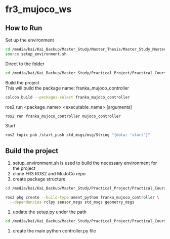 # fr3_mujoco_ws

## How to Run

Set up the environment
```bash
cd /media/kai/Kai_Backup/Master_Study/Master_Thesis/Master_Study_Master_Thesis
source setup_environment.sh
```

Direct to the folder

```bash
cd /media/kai/Kai_Backup/Master_Study/Practical_Project/Practical_Courses/Master_Thesis/Master_Study_Master_Thesis/fr3_mujoco_ws
```

Build the project  
This will build the package name: franka_mujoco_controller

```bash
colcon build --packages-select franka_mujoco_controller
```

ros2 run <package_name> <executable_name> [arguments]

```bash
ros2 run franka_mujoco_controller mujoco_controller
```
Start
```bash
ros2 topic pub /start_push std_msgs/msg/String "{data: 'start'}"
```

## Build the project

1. setup_environment.sh is used to build the necessary environment for the project
2. clone FR3 ROS2 and MuJoCo repo
3. create package structure

```bash
cd /media/kai/Kai_Backup/Master_Study/Practical_Project/Practical_Courses/Master_Thesis/Master_Study_Master_Thesis/fr3_mujoco_ws
```

```bash
ros2 pkg create --build-type ament_python franka_mujoco_controller \
  --dependencies rclpy sensor_msgs std_msgs geometry_msgs
```

1. update the setup.py under the path

```bash
cd /media/kai/Kai_Backup/Master_Study/Practical_Project/Practical_Courses/Master_Thesis/Master_Study_Master_Thesis/fr3_mujoco_ws/src/franka_mujoco_controller/setup.py
```

1. create the main python controller.py file